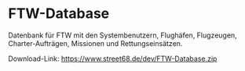 # FTW-Database
Datenbank für FTW
mit den Systembenutzern, Flughäfen, Flugzeugen, Charter-Aufträgen, Missionen und Rettungseinsätzen.

Download-Link:
https://www.street68.de/dev/FTW-Database.zip
